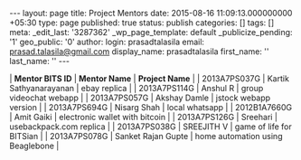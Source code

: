 --- layout: page title: Project Mentors date: 2015-08-16 11:09:13.000000000 +05:30 type: page published: true status: publish categories: [] tags: [] meta: \_edit\_last: '3287362' \_wp\_page\_template: default \_publicize\_pending: '1' geo\_public: '0' author: login: prasadtalasila email: prasad.talasila@gmail.com display\_name: prasadtalasila first\_name: '' last\_name: '' ---

| **Mentor BITS&nbsp;ID** | **Mentor&nbsp;Name** | **Project Name** |
| 2013A7PS037G | Kartik Sathyanarayanan | ebay replica |
| 2013A7PS114G | Anshul R | group videochat webapp |
| 2013A7PS057G | Akshay Damle | jstock webapp version |
| 2013A7PS694G | Nisarg Shah | local whatsapp |
| 2012B1A7660G | Amit Gaiki | electronic wallet with bitcoin |
| 2013A7PS126G | Sreehari | usebackpack.com replica |
| 2013A7PS038G | SREEJITH V | game of life for BITSian |
| 2013A7PS078G | Sanket Rajan Gupte | home automation using Beaglebone |

